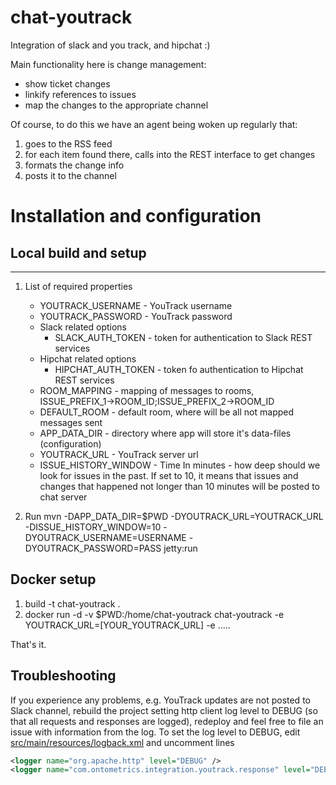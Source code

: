 chat-youtrack
==============

Integration of slack and you track, and hipchat :)

Main functionality here is change management:

* show ticket changes
* linkify references to issues
* map the changes to the appropriate channel

Of course, to do this we have an agent being woken up regularly that:

1. goes to the RSS feed
1. for each item found there, calls into the REST interface to get changes
1. formats the change info
1. posts it to the channel

# Installation and configuration

## Local build and setup
------------
1. List of required properties
    * YOUTRACK_USERNAME - YouTrack username
    * YOUTRACK_PASSWORD - YouTrack password
    * Slack related options
        * SLACK_AUTH_TOKEN - token for authentication to Slack REST services
    * Hipchat related options
        * HIPCHAT_AUTH_TOKEN - token fo authentication to Hipchat REST services
    * ROOM_MAPPING - mapping of messages to rooms, ISSUE_PREFIX_1->ROOM_ID;ISSUE_PREFIX_2->ROOM_ID
    * DEFAULT_ROOM - default room, where will be all not mapped messages sent
    * APP_DATA_DIR - directory where app will store it's data-files (configuration)
    * YOUTRACK_URL - YouTrack server url
    * ISSUE_HISTORY_WINDOW - Time In minutes - how deep should we look for issues in the past. If set to 10, it means that issues and changes that happened not longer than 10 minutes will be posted to chat server

2. Run mvn -DAPP_DATA_DIR=$PWD -DYOUTRACK_URL=YOUTRACK_URL -DISSUE_HISTORY_WINDOW=10 -DYOUTRACK_USERNAME=USERNAME -DYOUTRACK_PASSWORD=PASS jetty:run

## Docker setup

1. build -t chat-youtrack .
2. docker run -d -v $PWD:/home/chat-youtrack chat-youtrack -e YOUTRACK_URL=[YOUR_YOUTRACK_URL] -e .....

That's it.

Troubleshooting
------------

If you experience any problems, e.g. YouTrack updates are not posted to Slack channel, rebuild the project setting http client log level to DEBUG (so that all requests and responses are logged), redeploy and feel free to file an issue with information from the log. To set the log level to DEBUG, edit [src/main/resources/logback.xml](https://github.com/ontometrics/slack-youtrack/blob/master/src/main/resources/logback.xml) and uncomment lines

```xml
<logger name="org.apache.http" level="DEBUG" />
<logger name="com.ontometrics.integration.youtrack.response" level="DEBUG" />
```
